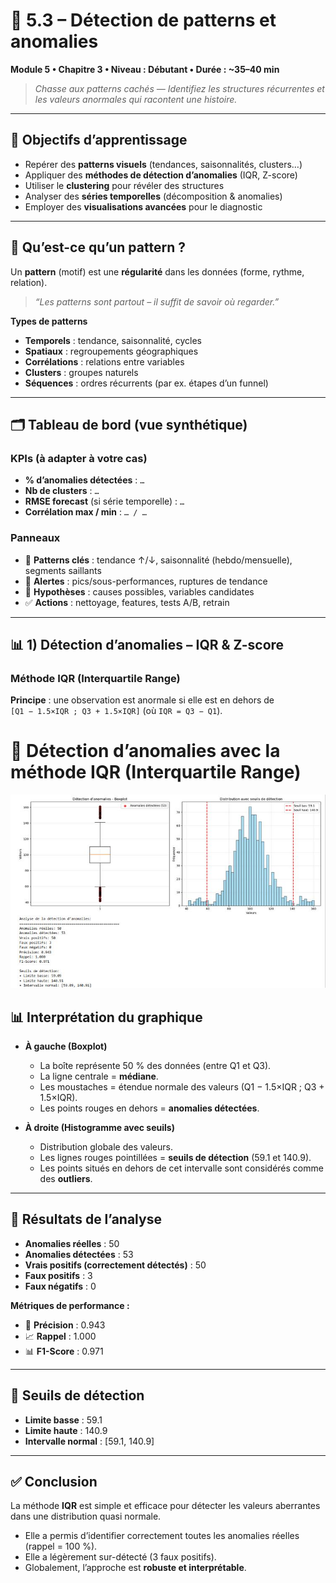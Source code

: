 # 🔎 5.3 – Détection de patterns et anomalies
**Module 5 • Chapitre 3 • Niveau : Débutant • Durée : ~35–40 min**

> *Chasse aux patterns cachés — Identifiez les structures récurrentes et les valeurs anormales qui racontent une histoire.*

---

## 🎯 Objectifs d’apprentissage
- Repérer des **patterns visuels** (tendances, saisonnalités, clusters…)
- Appliquer des **méthodes de détection d’anomalies** (IQR, Z-score)
- Utiliser le **clustering** pour révéler des structures
- Analyser des **séries temporelles** (décomposition & anomalies)
- Employer des **visualisations avancées** pour le diagnostic

---

## 🧩 Qu’est-ce qu’un pattern ?
Un **pattern** (motif) est une **régularité** dans les données (forme, rythme, relation).

> *“Les patterns sont partout – il suffit de savoir où regarder.”*

**Types de patterns**
- **Temporels** : tendance, saisonnalité, cycles
- **Spatiaux** : regroupements géographiques
- **Corrélations** : relations entre variables
- **Clusters** : groupes naturels
- **Séquences** : ordres récurrents (par ex. étapes d’un funnel)

---

## 🗂️ Tableau de bord (vue synthétique)

### KPIs (à adapter à votre cas)
- **% d’anomalies détectées** : `…`
- **Nb de clusters** : `…`
- **RMSE forecast** (si série temporelle) : `…`
- **Corrélation max / min** : `… / …`

### Panneaux
- 🧭 **Patterns clés** : tendance ↑/↓, saisonnalité (hebdo/mensuelle), segments saillants
- 🚨 **Alertes** : pics/sous-performances, ruptures de tendance
- 🧪 **Hypothèses** : causes possibles, variables candidates
- ✅ **Actions** : nettoyage, features, tests A/B, retrain

---


## 📊 1) Détection d’anomalies – IQR & Z-score

### Méthode IQR (Interquartile Range)
**Principe** : une observation est anormale si elle est en dehors de  
`[Q1 − 1.5×IQR ; Q3 + 1.5×IQR]` (où `IQR = Q3 − Q1`).

# 🚨 Détection d’anomalies avec la méthode IQR (Interquartile Range)

![Méthode IQR](image/Methode-IQR-Interquartile-Range.JPG)

## 📊 Interprétation du graphique
- **À gauche (Boxplot)**  
  - La boîte représente 50 % des données (entre Q1 et Q3).  
  - La ligne centrale = **médiane**.  
  - Les moustaches = étendue normale des valeurs (Q1 − 1.5×IQR ; Q3 + 1.5×IQR).  
  - Les points rouges en dehors = **anomalies détectées**.

- **À droite (Histogramme avec seuils)**  
  - Distribution globale des valeurs.  
  - Les lignes rouges pointillées = **seuils de détection** (59.1 et 140.9).  
  - Les points situés en dehors de cet intervalle sont considérés comme des **outliers**.

---

## 📑 Résultats de l’analyse
- **Anomalies réelles** : 50  
- **Anomalies détectées** : 53  
- **Vrais positifs (correctement détectés)** : 50  
- **Faux positifs** : 3  
- **Faux négatifs** : 0  

**Métriques de performance :**
- 🎯 **Précision** : 0.943  
- 📈 **Rappel** : 1.000  
- 📊 **F1-Score** : 0.971  

---

## 📌 Seuils de détection
- **Limite basse** : 59.1  
- **Limite haute** : 140.9  
- **Intervalle normal** : [59.1, 140.9]  

---

## ✅ Conclusion
La méthode **IQR** est simple et efficace pour détecter les valeurs aberrantes dans une distribution quasi normale.  
- Elle a permis d’identifier correctement toutes les anomalies réelles (rappel = 100 %).  
- Elle a légèrement sur-détecté (3 faux positifs).  
- Globalement, l’approche est **robuste et interprétable**.



